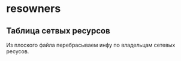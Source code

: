 # resowners
## Таблица сетвых ресурсов  

Из плоского файла перебрасываем инфу по владельцам сетевых ресусов.
